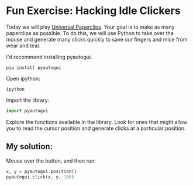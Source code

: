 # Fun Exercise: Hacking Idle Clickers

Today we will play [Universal Paperclips](http://www.decisionproblem.com/paperclips/). Your goal is to make as many paperclips as possible. To do this, we will use Python to take over the mouse and generate many clicks quickly to save our fingers and mice from wear and tear.

I'd recommend installing pyautogui.

```
pip install pyautogui
```

Open ipython:

```
ipython
```

Import the library:

```python
import pyautogui
```

Explore the functions available in the library. Look for ones that might allow you to read the cursor position and generate clicks at a particular position.

## My solution:

Mouse over the button, and then run:

```python
x, y = pyautogui.position()
pyautogui.click(x, y, 100)
```